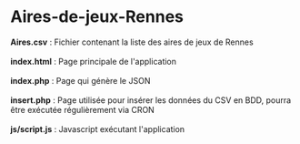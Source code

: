 # Aires-de-jeux-Rennes

<b>Aires.csv</b> : Fichier contenant la liste des aires de jeux de Rennes<br><br>
<b>index.html</b> : Page principale de l'application<br><br>
<b>index.php</b> : Page qui génère le JSON<br><br>
<b>insert.php</b> : Page utilisée pour insérer les données du CSV en BDD, pourra être exécutée régulièrement via CRON<br><br>
<b>js/script.js</b> : Javascript exécutant l'application<br><br>
